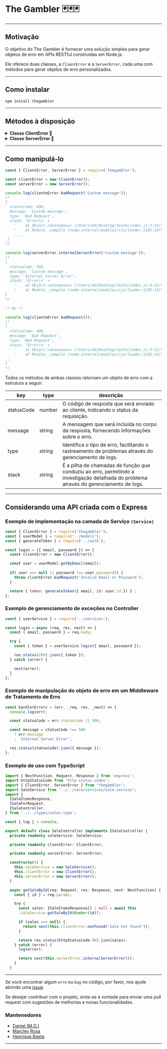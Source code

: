 
# The Gambler 🃏🃏🃏
---
## Motivação
O objetivo do The Gambler é fornecer uma solução simples para gerar objetos de erro em APIs RESTful construídas em Node.js. 

Ele oferece duas classes, a ``ClientError`` e a ``ServerError``, cada uma com métodos para gerar objetos de erro personalizados.

---
## Como instalar
```sh
npm install thegambler
```

----
## Métodos à disposição

<details>
  <summary><strong>Classe ClientError 🐞</strong></summary>

- badRequest
- paymentRequired
- unauthorized
- forbidden
- notFound
- notAcceptable
- proxyAuthRequired
- requestTimeout
- conflict
- gone
- lengthRequired
- preconditionFailed
- payloadTooLarge
- uriTooLong
- unsupportedMediaType
- rangeNotSatisfiable
- expectationFailed
- iAmATeapot
- misdirectedRequest
- unprocessableEntity
- locked
- failedDependency
- tooEarly
- upgradeRequired
- preconditionRequired
- tooManyRequests
- requestHeaderFieldsTooLarge
- unavailableForLegalReasons
</details>

<details>
  <summary><strong>Classe ServerError 🐞</strong></summary>

- internalServerError
- notImplemented
- badGateway
- serviceUnavailable
- gatewayTimeout
- httpVersionNotSupported
- variantAlsoNegotiates
- insufficientStorage
- loopDetected
- notExtended
- networkAuthenticationRequired
</details>

---
## Como manipulá-lo

```javascript
const { ClientError, ServerError } = require('thegambler');

const clientError = new ClientError();
const serverError = new ServerError();

console.log(clienteError.badRequest('Custom message'));
/*
{
  statusCode: 400,
  message: 'Custom message',
  type: 'Bad Request',
  stack: 'Error\n' +
    '    at Object.<anonymous> (/Users/md/Desktop/teste/index.js:3:21)\n' +
    '    at Module._compile (node:internal/modules/cjs/loader:1105:14)\n' +
    ....
 }
*/

console.log(serverError.internalServerError('Custom message'));
/*
{
  statusCode: 500,
  message: 'Custom message',
  type: 'Internal Server Error',
  stack: 'Error\n' +
    '    at Object.<anonymous> (/Users/md/Desktop/teste/index.js:4:21)\n' +
    '    at Module._compile (node:internal/modules/cjs/loader:1105:14)\n' +
}
*/

/* Ou */

console.log(clienteError.badRequest());
/*
{
  statusCode: 400,
  message: 'Bad Request',
  type: 'Bad Request',
  stack: 'Error\n' +
    '    at Object.<anonymous> (/Users/md/Desktop/teste/index.js:3:21)\n' +
    '    at Module._compile (node:internal/modules/cjs/loader:1105:14)\n' +
...
}
*/
```

Todos os métodos de ambas classes retornam um objeto de erro com a estrutura a seguir:

| key | type | descrição|
|------------|--------------------------------------------|-----------------------------------------------------------------------------------------------|
| statusCode | number| O código de resposta que será enviado ao cliente, indicando o status da requisição.|
| message | string | A mensagem que será incluída no corpo da resposta, fornecendo informações sobre o erro.|
| type | string | Identifica o tipo de erro, facilitando o rastreamento de problemas através do gerenciamento de logs. |
| stack | string | É a pilha de chamadas de função que conduziu ao erro, permitindo a investigação detalhada do problema através do gerenciamento de logs. |


---

## Considerando uma API criada com o Express
### Exemplo de implementação na camada de Serviço ```(Service)```
```javascript
const { ClientError } = require('thegambler');
const { userModel } = require('../models');
const { generateToken } = require('../auth');

const login = ({ email, password }) => {
  const clientError = new ClientError();

  const user = userModel.getByEmail(email);
  
  if( user === null || password !== user.password)) {
    throw clientError.badRequest('Invalid Email or Password');
  }

  return { token: generateToken({ email, id: user.id }) } ;
};
```
### Exemplo de gerenciamento de exceções no Controller
```javascript
const { userService } = require('../services');

const login = async (req, res, next) => {
  const { email, password } = req.body;

  try {
    const { token } = userService.login({ email, password });

    res.status(200).json({ token });
  } catch (error) {

    next(error);
  }
};
```
### Exemplo de manipulação do objeto de erro em um Middleware de Tratamento de Erro
```javascript
const handlerErrors = (err, _req, res, _next) => {
  console.log(err);

  const statusCode = err.statusCode || 500;

  const message = statusCode !== 500
    ? err.message
    : 'Internal Server Error';

  res.status(statusCode).json({ message });
};
```

### Exemplo de uso com TypeScript

```typescript
import { NextFunction, Request, Response } from 'express';
import httpStatusCode from 'http-status-codes';
import { ClientError, ServerError } from 'thegambler';
import SaleService from '../../core/services/sale.service';
import {
  ISaleItemsResponse,
  ISaleForRequest,
  ISaleController,
} from '../../types/sales.type';

const { log } = console;

export default class SaleController implements ISaleController {
  private readonly saleService: SaleService;

  private readonly clientError: ClientError;

  private readonly serverError: ServerError;

  constructor() {
    this.saleService = new SaleService();
    this.clientError = new ClientError();
    this.serverError = new ServerError();
  }

  async getSaleById(req: Request, res: Response, next: NextFunction) {
    const { id } = req.params;

    try {
      const sales: ISaleItemsResponse[] | null = await this
      .saleService.getSaleById(Number(id));

      if (sales === null) {
        return next(this.clientError.notFound('Sale not found'));
      }

      return res.status(httpStatusCode.OK).json(sales);
    } catch (error) {
      log(error);

      return next(this.serverError.internalServerError());
    }
  }
```
----
  Se você encontrar algum ```erro``` ou ```bug``` no código, por favor, nos ajude abrindo uma [issue](https://github.com/marciodanielll/thegambler/issues).

  Se desejar contribuir com o projeto, sinta-se à vontade para enviar uma pull request com sugestões de melhorias e novas funcionalidades.


 ### Mantenedores
  - [Daniel (M.D.)](https://www.linkedin.com/in/marciodanielll/)  
  - [Marcley Rosa](https://www.linkedin.com/in/marcley-rosa-8169a6105/) </br>
  - [Henrique Baeta](https://www.linkedin.com/in/henriquebaetaleite/)

----
